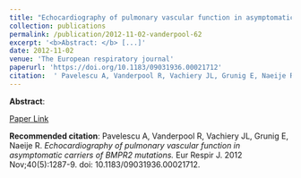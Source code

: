 ```yaml
--- 
title: "Echocardiography of pulmonary vascular function in asymptomatic carriers of BMPR2 mutations." 
collection: publications 
permalink: /publication/2012-11-02-vanderpool-62 
excerpt: '<b>Abstract: </b> [...]' 
date: 2012-11-02 
venue: 'The European respiratory journal' 
paperurl: 'https://doi.org/10.1183/09031936.00021712' 
citation:  ' Pavelescu A, Vanderpool R, Vachiery JL, Grunig E, Naeije R. <i>Echocardiography of pulmonary vascular function in asymptomatic carriers of BMPR2 mutations.</i> Eur Respir J. 2012 Nov;40(5):1287-9. doi: 10.1183/09031936.00021712.' 
--- 
```

<b>Abstract</b>:    
 
[Paper Link](https://doi.org/10.1183/09031936.00021712) 
 
<b>Recommended citation</b>:  Pavelescu A, Vanderpool R, Vachiery JL, Grunig E, Naeije R. <i>Echocardiography of pulmonary vascular function in asymptomatic carriers of BMPR2 mutations.</i> Eur Respir J. 2012 Nov;40(5):1287-9. doi: 10.1183/09031936.00021712. 
